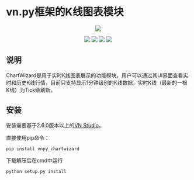 # vn.py框架的K线图表模块

<p align="center">
  <img src ="https://vnpy.oss-cn-shanghai.aliyuncs.com/vnpy-logo.png"/>
</p>

<p align="center">
    <img src ="https://img.shields.io/badge/version-1.0.1-blueviolet.svg"/>
    <img src ="https://img.shields.io/badge/platform-windows|linux|macos-yellow.svg"/>
    <img src ="https://img.shields.io/badge/python-3.7-blue.svg" />
    <img src ="https://img.shields.io/github/license/vnpy/vnpy.svg?color=orange"/>
</p>

## 说明

ChartWizard是用于实时K线图表展示的功能模块，用户可以通过其UI界面查看实时和历史K线行情，目前只支持显示1分钟级别的K线数据，实时K线（最新的一根K线）为Tick级刷新。

## 安装

安装需要基于2.6.0版本以上的[VN Studio](https://www.vnpy.com)。

直接使用pip命令：

```
pip install vnpy_chartwizard
```

下载解压后在cmd中运行

```
python setup.py install
```
